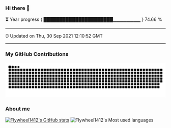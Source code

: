 ### Hi there 👋

⏳ Year progress { ██████████████████████▁▁▁▁▁▁▁▁ } 74.66 %

---

⏰ Updated on Thu, 30 Sep 2021 12:10:52 GMT

---
### My GitHub Contributions    

![](https://raw.githubusercontent.com/flywheel1412/flywheel1412/main/assets/github-contribution-grid-snake.svg)          

### About me      

[![Flywheel1412's GitHub stats](https://github-readme-stats.vercel.app/api?username=flywheel1412&show_icons=true&theme=radical)](https://github.com/anuraghazra/github-readme-stats)
![Flywheel1412's Most used languages](https://github-readme-stats.vercel.app/api/top-langs/?username=flywheel1412&layout=compact&hide_border=true&langs_count=10)

